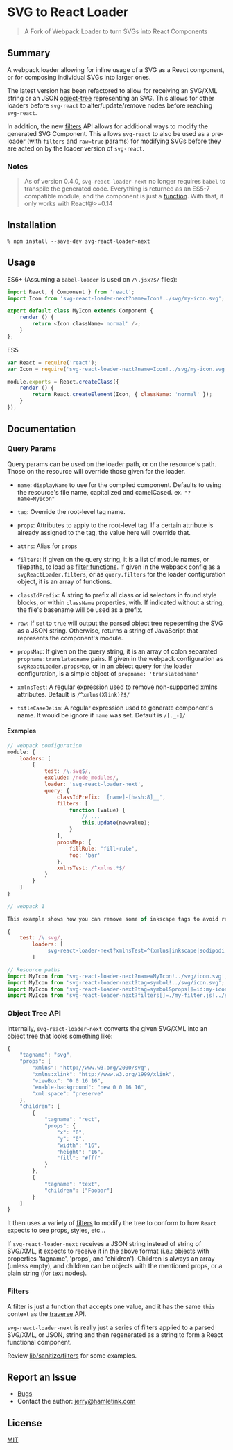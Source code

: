 SVG to React Loader
===================

> A Fork of Webpack Loader to turn SVGs into React Components

Summary
-------

A webpack loader allowing for inline usage of a SVG as a React component, or for
composing individual SVGs into larger ones.

The latest version has been refactored to allow for receiving an SVG/XML string
or an JSON [object-tree](#object-tree-api) representing an SVG. This allows for
other loaders before `svg-react` to alter/update/remove nodes before reaching
`svg-react`.

In addition, the new [filters](#filters) API allows for additional ways to
modify the generated SVG Component. This allows `svg-react` to also be used as a
pre-loader (with `filters` and `raw=true` params) for modifying SVGs before they
are acted on by the loader version of `svg-react`.

### Notes

> As of version 0.4.0, `svg-react-loader-next` no longer requires `babel` to
> transpile the generated code. Everything is returned as an ES5-7 compatible
> module, and the component is just a
> [function](https://facebook.github.io/react/docs/reusable-components.html#stateless-functions).
> With that, it only works with React@>=0.14


Installation
------------

~~~
% npm install --save-dev svg-react-loader-next
~~~


Usage
-----

ES6+ (Assuming a `babel-loader` is used on `/\.jsx?$/` files):

~~~js
import React, { Component } from 'react';
import Icon from 'svg-react-loader-next?name=Icon!../svg/my-icon.svg';

export default class MyIcon extends Component {
    render () {
        return <Icon className='normal' />;
    }
};
~~~

ES5

~~~js
var React = require('react');
var Icon = require('svg-react-loader-next?name=Icon!../svg/my-icon.svg');

module.exports = React.createClass({
    render () {
        return React.createElement(Icon, { className: 'normal' });
    }
});
~~~


Documentation
-------------

### Query Params

Query params can be used on the loader path, or on the resource's path. Those on
the resource will override those given for the loader.

* `name`: `displayName` to use for the compiled component. Defaults to using the
  resource's file name, capitalized and camelCased. ex. `"?name=MyIcon"`

* `tag`: Override the root-level tag name.

* `props`: Attributes to apply to the root-level tag. If a certain attribute is
  already assigned to the tag, the value here will override that.

* `attrs`: Alias for `props`

* `filters`: If given on the query string, it is a list of module names, or
  filepaths, to load as [filter functions](#filters). If given in the webpack
  config as a `svgReactLoader.filters`, or as `query.filters` for the loader
  configuration object, it is an array of functions.

* `classIdPrefix`: A string to prefix all class or id selectors in found style
  blocks, or within `className` properties, with. If indicated without a string,
  the file's basename will be used as a prefix.

* `raw`: If set to `true` will output the parsed object tree repesenting the SVG
  as a JSON string. Otherwise, returns a string of JavaScript that represents
  the component's module.

* `propsMap`: If given on the query string, it is an array of colon separated
  `propname:translatedname` pairs. If given in the webpack configuration as
  `svgReactLoader.propsMap`, or in an object query for the loader configuration,
  is a simple object of `propname: 'translatedname'`

* `xmlnsTest`: A regular expression used to remove non-supported xmlns
  attributes. Default is `/^xmlns(Xlink)?$/`

* `titleCaseDelim`: A regular expression used to generate component's name. It
  would be ignore if `name` was set.
  Default is `/[._-]/`

#### Examples

~~~js
// webpack configuration
module: {
    loaders: [
        {
            test: /\.svg$/,
            exclude: /node_modules/,
            loader: 'svg-react-loader-next',
            query: {
                classIdPrefix: '[name]-[hash:8]__',
                filters: [
                    function (value) {
                        // ...
                        this.update(newvalue);
                    }
                ],
                propsMap: {
                    fillRule: 'fill-rule',
                    foo: 'bar'
                },
                xmlnsTest: /^xmlns.*$/
            }
        }
    ]
}

// webpack 1

This example shows how you can remove some of inkscape tags to avoid react warning on render.

{
	test: /\.svg/,
	    loaders: [
			'svg-react-loader-next?xmlnsTest=^(xmlns|inkscape|sodipodi|rdf|pagecolor|bordercolor|borderopacity|showgrid)(Xlink)?'
		]

// Resource paths
import MyIcon from 'svg-react-loader-next?name=MyIcon!../svg/icon.svg';
import MyIcon from 'svg-react-loader-next?tag=symbol!../svg/icon.svg';
import MyIcon from 'svg-react-loader-next?tag=symbol&props[]=id:my-icon?../svg/icon.svg';
import MyIcon from 'svg-react-loader-next?filters[]=./my-filter.js!../svg/icon.svg';
~~~


### Object Tree API

Internally, `svg-react-loader-next` converts the given SVG/XML into an object tree
that looks something like:

~~~js
{
    "tagname": "svg",
    "props": {
        "xmlns": "http://www.w3.org/2000/svg",
        "xmlns:xlink": "http://www.w3.org/1999/xlink",
        "viewBox": "0 0 16 16",
        "enable-background": "new 0 0 16 16",
        "xml:space": "preserve"
    },
    "children": [
        {
            "tagname": "rect",
            "props": {
                "x": "0",
                "y": "0",
                "width": "16",
                "height": "16",
                "fill": "#fff"
            }
        },
        {
            "tagname": "text",
            "children": ["Foobar"]
        }
    ]
}
~~~

It then uses a variety of [filters](#filters) to modify the tree to conform to
how `React` expects to see props, styles, etc...

If `svg-react-loader-next` receives a JSON string instead of string of SVG/XML, it
expects to receive it in the above format (i.e.: objects with properties
'tagname', 'props', and 'children'). Children is always an array (unless empty),
and children can be objects with the mentioned props, or a plain string (for
text nodes).

### Filters

A filter is just a function that accepts one value, and it has the same `this`
context as the [traverse](https://www.npmjs.com/package/traverse) API.

`svg-react-loader-next` is really just a series of filters applied to a parsed
SVG/XML, or JSON, string and then regenerated as a string to form a React
functional component.

Review [lib/sanitize/filters](lib/sanitize/filters) for some examples.

Report an Issue
---------------

* [Bugs](http://github.com/nebaff/svg-react-loader-next/issues)
* Contact the author: <jerry@hamletink.com>


License
-------

[MIT](./LICENSE)
